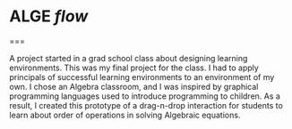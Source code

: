 # ALGE _flow_
===

A project started in a grad school class about designing learning environments.  This was my final project for the class.  I had to apply principals of successful learning environments to an environment of my own.  I chose an Algebra classroom, and I was inspired by graphical programming languages used to introduce programming to children.  As a result, I created this prototype of a drag-n-drop interaction for students to learn about order of operations in solving Algebraic equations.

